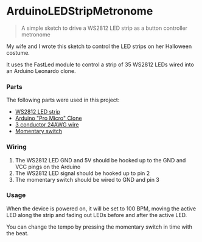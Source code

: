 # ArduinoLEDStripMetronome
> A simple sketch to drive a WS2812 LED strip as a button controller metronome

My wife and I wrote this sketch to control the LED strips on her Halloween costume.

It uses the FastLed module to control a strip of 35 WS2812 LEDs wired into an Arduino Leonardo clone.

### Parts

The following parts were used in this project:

* [WS2812 LED strip](https://amzn.to/346ZEgx)
* [Arduino "Pro Micro" Clone](https://amzn.to/2Joc0ZR)
* [3 conductor 24AWG wire](https://amzn.to/2PnyApg)
* [Momentary switch](https://amzn.to/2BHXAiZ)

### Wiring

1. The WS2812 LED GND and 5V should be hooked up to the GND and VCC pings on the Arduino
2. The WS2812 LED signal should be hooked up to pin 2
3. The momentary switch should be wired to GND and pin 3

### Usage

When the device is powered on, it will be set to 100 BPM, moving the active LED along the strip and fading out LEDs before and after the active LED.

You can change the tempo by pressing the momentary switch in time with the beat.
